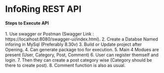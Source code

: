 # InfoRing REST API
<h4>Steps to Execute API</h4>
1. Use swagger or Postman (Swagger Link : https://localhost:8080/swagger-ui/index.html).
2. Create a Databse Named inforing in MySql (Preferably 8.30v)
3. Build or Update project after Opening.
4. Can generate package too for execution.
5. Main 4 Modues are present (User, Category, Post, Comment)
6. User can register themself and login.
7. Then they can create a post category wise (Category should be there to create post).
8. Comment function is also as usual.
